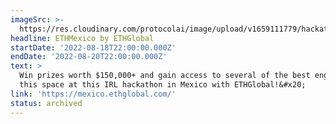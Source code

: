 ```yaml
---
imageSrc: >-
  https://res.cloudinary.com/protocolai/image/upload/v1659111779/hackathons/ETHMexico_Filecoin_IPFS_Hackathon_bqixib.jpg
headline: ETHMexico by ETHGlobal
startDate: '2022-08-18T22:00:00.000Z'
endDate: '2022-08-20T22:00:00.000Z'
text: >
  Win prizes worth $150,000+ and gain access to several of the best engineers in
  this space at this IRL hackathon in Mexico with ETHGlobal!&#x20;
link: 'https://mexico.ethglobal.com/'
status: archived
---
```


